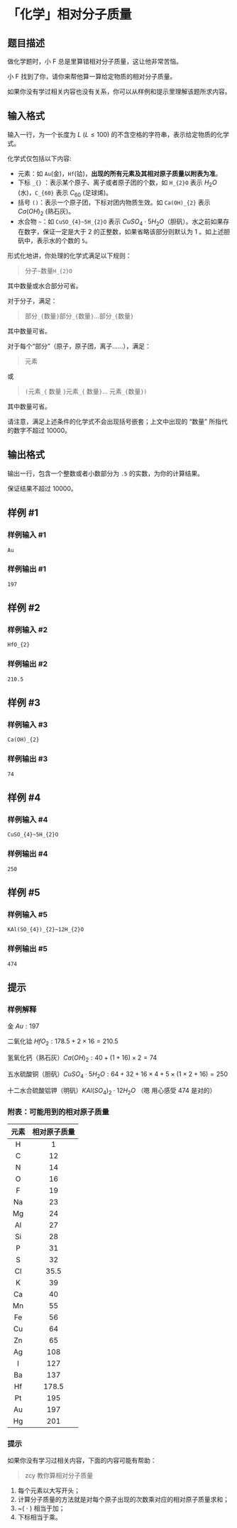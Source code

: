 # 「化学」相对分子质量

## 题目描述

做化学题时，小 F 总是里算错相对分子质量，这让他非常苦恼。

小 F 找到了你，请你来帮他算一算给定物质的相对分子质量。

如果你没有学过相关内容也没有关系，你可以从样例和提示里理解该题所求内容。

## 输入格式

输入一行，为一个长度为 $L$ $(L\leq 100)$ 的不含空格的字符串，表示给定物质的化学式。

化学式仅包括以下内容:

* 元素：如 `Au`(金)，`Hf`(铪)，**出现的所有元素及其相对原子质量以附表为准**。
* 下标 `_{}` ：表示某个原子、离子或者原子团的个数，如 `H_{2}O` 表示 $H_2O$ (水)，`C_{60}` 表示 $C_{60}$ (足球烯)。
* 括号 `()`：表示一个原子团，下标对团内物质生效。如 `Ca(OH)_{2}` 表示 $Ca(OH)_2$ (熟石灰)。
* 水合物 `~`：如 `CuSO_{4}~5H_{2}O` 表示 $CuSO_4 \cdot 5H_2O$（胆矾）。水之前如果存在数字，保证一定是大于 $2$ 的正整数，如果省略该部分则默认为 $1$ 。如上述胆矾中，表示水的个数的 `5`。

形式化地讲，你处理的化学式满足以下规则：

> 分子`~`数量`H_{2}O` 

其中数量或水合部分可省。

对于分子，满足：

> 部分`_{`数量`}`部分`_{`数量`}`...部分`_{`数量`}`

其中数量可省。

对于每个“部分”（原子，原子团，离子……），满足：

> 元素

或

> `(`元素`_{` 数量 `}`元素`_{` 数量`}`... 元素`_{`数量`})`

其中数量可省。

请注意，满足上述条件的化学式不会出现括号嵌套；上文中出现的 “数量” 所指代的数字不超过 $10000$。

## 输出格式

输出一行，包含一个整数或者小数部分为 `.5` 的实数，为你的计算结果。

保证结果不超过 $10000$。


## 样例 #1

### 样例输入 #1
```
Au
```

### 样例输出 #1

```
197
```

## 样例 #2

### 样例输入 #2
```
HfO_{2}
```

### 样例输出 #2

```
210.5
```

## 样例 #3

### 样例输入 #3
```
Ca(OH)_{2}
```

### 样例输出 #3

```
74
```

## 样例 #4

### 样例输入 #4
```
CuSO_{4}~5H_{2}O
```

### 样例输出 #4

```
250
```

## 样例 #5

### 样例输入 #5
```
KAl(SO_{4})_{2}~12H_{2}O
```

### 样例输出 #5

```
474
```

## 提示

### 样例解释
金 $Au : 197$

二氧化铪 $HfO_{2}: 178.5 + 2 \times 16= 210.5$

氢氧化钙（熟石灰）$Ca(OH)_2 : 40 + (1 + 16) \times 2 = 74$

五水硫酸铜（胆矾）$CuSO_4 \cdot 5H_2O: 64 + 32 + 16 \times 4 + 5 \times (1 \times 2 + 16) = 250$

十二水合硫酸铝钾（明矾）$KAl(SO_{4})_{2} \cdot 12H_{2}O$ （嗯 用心感受 $474$ 是对的）

### 附表：可能用到的相对原子质量

|元素|相对原子质量|
|:-:|:-:|
|H|1|
|C|12|
|N|14|
|O|16|
|F|19|
|Na|23|
|Mg|24|
|Al|27|
|Si|28|
|P|31|
|S|32|
|Cl|35.5|
|K|39|
|Ca|40|
|Mn|55|
|Fe|56|
|Cu|64|
|Zn|65|
|Ag|108|
|I|127|
|Ba|137|
|Hf|178.5|
|Pt|195|
|Au|197|
|Hg|201|

### 提示

如果你没有学习过相关内容，下面的内容可能有帮助：

> zcy 教你算相对分子质量

1. 每个元素以大写开头；
2. 计算分子质量的方法就是对每个原子出现的次数乘对应的相对原子质量求和；
3. ~( $\cdot$ ) 相当于加；
4. 下标相当于乘。
